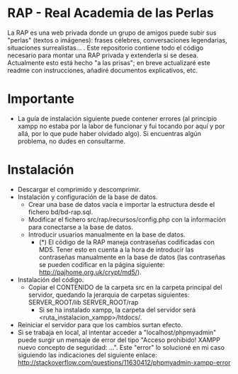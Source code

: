 RAP - Real Academia de las Perlas
===
La RAP es una web privada donde un grupo de amigos puede subir sus "perlas" (textos o imágenes): frases célebres, conversaciones legendarias, situaciones surrealistas... .
Este repositorio contiene todo el código necesario para montar una RAP privada y extenderla si se desea. Actualmente esto está hecho "a las prisas"; en breve actualizaré este readme con instrucciones, añadiré documentos explicativos, etc.

Importante
===
- La guía de instalación siguiente puede contener errores (al principio xampp no estaba por la labor de funcionar y fui tocando por aquí y por allá, por lo que pude haber olvidado algo). Si encuentras algún problema, no dudes en consultarme.

Instalación
===
- Descargar el comprimido y descomprimir.
- Instalación y configuración de la base de datos.
  - Crear una base de datos vacía e importar la estructura desde el fichero bd/bd-rap.sql.
  - Modificar el fichero src/rap/recursos/config.php con la información para conectarse a la base de datos.
  - Introducir usuarios manualmente en la base de datos.
    - (*) El código de la RAP maneja contraseñas codificadas con MD5. Tener esto en cuenta a la hora de introducir las contraseñas manualmente en la base de datos (las contraseñas se pueden codificar en la página siguiente: http://pajhome.org.uk/crypt/md5/).
- Instalación del código.
  - Copiar el CONTENIDO de la carpeta src en la carpeta principal del servidor, quedando la jerarquia de carpetas siguientes:
SERVER_ROOT/lib
SERVER_ROOT/rap
    - Si se ha instalado xampp, la carpeta del servidor será <ruta_instalacion_xampp>/htdocs/.
- Reiniciar el servidor para que los cambios surtan efecto.
- Si se trabaja en local, al intentar acceder a "localhost/phpmyadmin" puede surgir un mensaje de error del tipo "Acceso prohibido! XAMPP nuevo concepto de seguridad: ...". Este "error" lo solucioné en mi caso siguiendo las indicaciones del siguiente enlace: http://stackoverflow.com/questions/11630412/phpmyadmin-xampp-error
